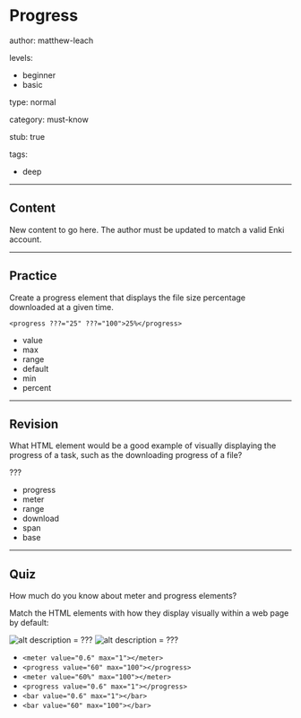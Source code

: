 # Progress
author: matthew-leach

levels:
  - beginner
  - basic

type: normal

category: must-know

stub: true


tags:
  - deep

---
## Content

New content to go here. The author must be updated to match a valid Enki account.

---
## Practice

Create a progress element that displays the file size percentage downloaded at a given time. 

`<progress ???="25" ???="100">25%</progress>`

* value
* max
* range
* default
* min
* percent

---
## Revision

What HTML element would be a good example of visually displaying the progress of a task, such as the downloading progress of a file?

???

* progress
* meter
* range
* download
* span
* base

---
## Quiz

How much do you know about meter and progress elements?

Match the HTML elements with how they display visually within a web page by default:

![alt description](%3Csvg%20xmlns%3D%22http%3A%2F%2Fwww.w3.org%2F2000%2Fsvg%22%20width%3D%2280%22%20height%3D%2216%22%3E%3Cdefs%3E%3ClinearGradient%20id%3D%22a%22%20x1%3D%2252.46387%25%22%20x2%3D%2252.46387%25%22%20y1%3D%22100%25%22%20y2%3D%220%25%22%3E%3Cstop%20offset%3D%220%25%22%20stop-color%3D%22%23DCDCDC%22%2F%3E%3Cstop%20offset%3D%2255.33921%25%22%20stop-color%3D%22%23CCC%22%2F%3E%3Cstop%20offset%3D%2278.59335%25%22%20stop-color%3D%22%23EBEBEB%22%2F%3E%3Cstop%20offset%3D%22100%25%22%20stop-color%3D%22%23DFDFDF%22%2F%3E%3C%2FlinearGradient%3E%3ClinearGradient%20id%3D%22b%22%20x1%3D%2252.46387%25%22%20x2%3D%2252.46387%25%22%20y1%3D%22100%25%22%20y2%3D%220%25%22%3E%3Cstop%20offset%3D%220%25%22%20stop-color%3D%22%23A6D872%22%2F%3E%3Cstop%20offset%3D%2255.33921%25%22%20stop-color%3D%22%2377A933%22%2F%3E%3Cstop%20offset%3D%2278.59335%25%22%20stop-color%3D%22%23C5E8A2%22%2F%3E%3Cstop%20offset%3D%22100%25%22%20stop-color%3D%22%23AEDE7D%22%2F%3E%3C%2FlinearGradient%3E%3C%2Fdefs%3E%3Cg%20fill%3D%22none%22%20fill-rule%3D%22evenodd%22%3E%3Cpath%20fill%3D%22url(%23a)%22%20d%3D%22M0%200h80v16H0z%22%2F%3E%3Cpath%20fill%3D%22url(%23b)%22%20d%3D%22M0%200h48v16H0z%22%2F%3E%3C%2Fg%3E%3C%2Fsvg%3E) = ???
![alt description](%3Csvg%20xmlns%3D%22http%3A%2F%2Fwww.w3.org%2F2000%2Fsvg%22%20xmlns%3Axlink%3D%22http%3A%2F%2Fwww.w3.org%2F1999%2Fxlink%22%20width%3D%22158%22%20height%3D%226%22%3E%3Cdefs%3E%3Crect%20id%3D%22a%22%20width%3D%22158%22%20height%3D%226%22%20rx%3D%223%22%2F%3E%3Cpath%20id%3D%22b%22%20d%3D%22M95%200H3C1.34315%200%200%201.34315%200%203s1.34315%203%203%203h92V0z%22%2F%3E%3C%2Fdefs%3E%3Cg%20fill%3D%22none%22%20fill-rule%3D%22evenodd%22%3E%3Cuse%20fill%3D%22%23EDEDED%22%20xlink%3Ahref%3D%22%23a%22%2F%3E%3Crect%20width%3D%22157%22%20height%3D%225%22%20x%3D%22.5%22%20y%3D%22.5%22%20stroke%3D%22%23CFCFCF%22%20rx%3D%222.5%22%2F%3E%3Cuse%20fill%3D%22%233B99FC%22%20xlink%3Ahref%3D%22%23b%22%2F%3E%3Cpath%20stroke%3D%22%233385DB%22%20d%3D%22M94.5.5H3C1.61929.5.5%201.61929.5%203S1.61929%205.5%203%205.5h91.5v-5z%22%2F%3E%3C%2Fg%3E%3C%2Fsvg%3E) = ???

* `<meter value="0.6" max="1"></meter>`
* `<progress value="60" max="100"></progress>`
* `<meter value="60%" max="100"></meter>`
* `<progress value="0.6" max="1"></progress>`
* `<bar value="0.6" max="1"></bar>`
* `<bar value="60" max="100"></bar>`

